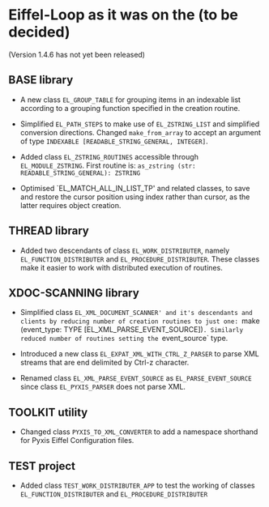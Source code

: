 # Eiffel-Loop as it was on the (to be decided)

(Version 1.4.6 has not yet been released)

## BASE library

* A new class `EL_GROUP_TABLE` for grouping items in an indexable list according to a grouping function specified in the creation routine.

* Simplified `EL_PATH_STEPS` to make use of `EL_ZSTRING_LIST` and simplified conversion directions. Changed `make_from_array` to accept an argument of type `INDEXABLE [READABLE_STRING_GENERAL, INTEGER]`.

* Added class `EL_ZSTRING_ROUTINES` accessible through `EL_MODULE_ZSTRING`. First routine is: `as_zstring (str: READABLE_STRING_GENERAL): ZSTRING`

* Optimised `EL_MATCH_ALL_IN_LIST_TP' and related classes, to save and restore the cursor position using index rather than cursor, as the latter requires object creation.

## THREAD library

* Added two descendants of class `EL_WORK_DISTRIBUTER`, namely `EL_FUNCTION_DISTRIBUTER` and `EL_PROCEDURE_DISTRIBUTER`. These classes make it easier to work with distributed execution of routines.

## XDOC-SCANNING library

* Simplified class `EL_XML_DOCUMENT_SCANNER' and it's descendants and clients by reducing number of creation routines to just one: `make (event_type: TYPE [EL_XML_PARSE_EVENT_SOURCE])`. Similarly reduced number of routines setting the `event_source` type.

* Introduced a new class `EL_EXPAT_XML_WITH_CTRL_Z_PARSER` to parse XML streams that are end delimited by Ctrl-z character.

* Renamed class `EL_XML_PARSE_EVENT_SOURCE` as `EL_PARSE_EVENT_SOURCE` since class `EL_PYXIS_PARSER` does not parse XML.

## TOOLKIT utility

* Changed class `PYXIS_TO_XML_CONVERTER` to add a namespace shorthand for Pyxis Eiffel Configuration files.

## TEST project

* Added class `TEST_WORK_DISTRIBUTER_APP` to test the working of classes `EL_FUNCTION_DISTRIBUTER` and `EL_PROCEDURE_DISTRIBUTER`
